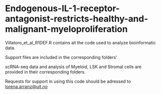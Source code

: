 # Endogenous-IL-1-receptor-antagonist-restricts-healthy-and-malignant-myeloproliferation
Villatoro_et_al_R1DEF.R contains all the code used to analyze bioinformatic data. 

Support files are included in the corresponding folders'

scRNA-seq data and analysis of Myeloid, LSK and Stromal cells are provided in their corresponding folders.

Requests for support in using this code should be adressed to lorena.arranz@uit.no
